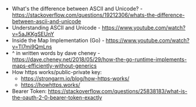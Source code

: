 - What's the difference between ASCII and Unicode? - https://stackoverflow.com/questions/19212306/whats-the-difference-between-ascii-and-unicode
- Understanding ASCII and Unicode - https://www.youtube.com/watch?v=5aJKKgSEUnY
- Inside the Map Implementation (Go) - https://www.youtube.com/watch?v=Tl7mi9QmLns
- ^ in written words by dave cheney - https://dave.cheney.net/2018/05/29/how-the-go-runtime-implements-maps-efficiently-without-generics
- How https works/public-private key:
    - https://strongarm.io/blog/how-https-works/
    - https://howhttps.works/
- Bearer Token: https://stackoverflow.com/questions/25838183/what-is-the-oauth-2-0-bearer-token-exactly
